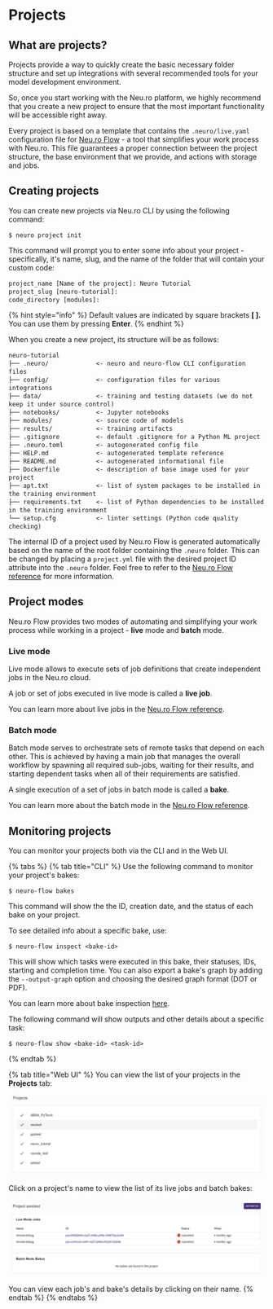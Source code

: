 # Projects

## What are projects?

Projects provide a way to quickly create the basic necessary folder structure and set up integrations with several recommended tools for your model development environment. 

So, once you start working with the Neu.ro platform, we highly recommend that you create a new project to ensure that the most important functionality will be accessible right away.

Every project is based on a template that contains the `.neuro/live.yaml` configuration file for [Neu.ro Flow](https://neu-ro.gitbook.io/neuro-flow/) - a tool that simplifies your work process with Neu.ro. This file guarantees a proper connection between the project structure, the base environment that we provide, and actions with storage and jobs.

## Creating projects

You can create new projects via Neu.ro CLI by using the following command:

```text
$ neuro project init
```

This command will prompt you to enter some info about your project - specifically, it's name, slug, and the name of the folder that will contain your custom code:

```text
project_name [Name of the project]: Neuro Tutorial
project_slug [neuro-tutorial]:
code_directory [modules]:
```

{% hint style="info" %}
Default values are indicated by square brackets **\[ \].** You can use them by pressing **Enter**.
{% endhint %}

When you create a new project, its structure will be as follows:

```text
neuro-tutorial
├── .neuro/             <- neuro and neuro-flow CLI configuration files
├── config/             <- configuration files for various integrations
├── data/               <- training and testing datasets (we do not keep it under source control)
├── notebooks/          <- Jupyter notebooks
├── modules/            <- source code of models
├── results/            <- training artifacts
├── .gitignore          <- default .gitignore for a Python ML project
├── .neuro.toml         <- autogenerated config file
├── HELP.md             <- autogenerated template reference
├── README.md           <- autogenerated informational file
├── Dockerfile          <- description of base image used for your project
├── apt.txt             <- list of system packages to be installed in the training environment
├── requirements.txt    <- list of Python dependencies to be installed in the training environment
└── setup.cfg           <- linter settings (Python code quality checking)
```

The internal ID of a project used by Neu.ro Flow is generated automatically based on the name of the root folder containing the `.neuro` folder. This can be changed by placing a `project.yml` file with the desired project ID attribute into the `.neuro` folder. Feel free to refer to the [Neu.ro Flow reference](https://neu-ro.gitbook.io/neuro-flow/reference/project-configuration-syntax) for more information.

## Project modes

Neu.ro Flow provides two modes of automating and simplifying your work process while working in a project - **live** mode and **batch** mode. 

### Live mode

Live mode allows to execute sets of job definitions that create independent jobs in the Neu.ro cloud. 

A job or set of jobs executed in live mode is called a **live job**.

You can learn more about live jobs in the [Neu.ro Flow reference](https://neu-ro.gitbook.io/neuro-flow/reference/live-workflow-syntax#live-workflow).

### Batch mode

Batch mode serves to orchestrate sets of remote tasks that depend on each other. This is achieved by having a main job that manages the overall workflow by spawning all required sub-jobs, waiting for their results, and starting dependent tasks when all of their requirements are satisfied. 

A single execution of a set of jobs in batch mode is called a **bake**.

You can learn more about the batch mode in the [Neu.ro Flow reference](https://neu-ro.gitbook.io/neuro-flow/reference/batch-workflow-syntax).

## Monitoring projects

You can monitor your projects both via the CLI and in the Web UI.

{% tabs %}
{% tab title="CLI" %}
Use the following command to monitor your project's bakes:

```text
$ neuro-flow bakes
```

This command will show the the ID, creation date, and the status of each bake on your project.

To see detailed info about a specific bake, use:

```text
$ neuro-flow inspect <bake-id>
```

This will show which tasks were executed in this bake, their statuses, IDs, starting and completion time. You can also export a bake's graph by adding the `--output-graph` option and choosing the desired graph format \(DOT or PDF\).  
  
You can learn more about bake inspection [here](https://neu-ro.gitbook.io/neuro-flow/reference/cli#neuro-flow-inspect).

The following command will show outputs and other details about a specific task:

```text
$ neuro-flow show <bake-id> <task-id>
```
{% endtab %}

{% tab title="Web UI" %}
You can view the list of your projects in the **Projects** tab:

![](../.gitbook/assets/image%20%28142%29.png)

Click on a project's name to view the list of its live jobs and batch bakes:

![](../.gitbook/assets/image%20%28141%29.png)

You can view each job's and bake's details by clicking on their name.
{% endtab %}
{% endtabs %}

